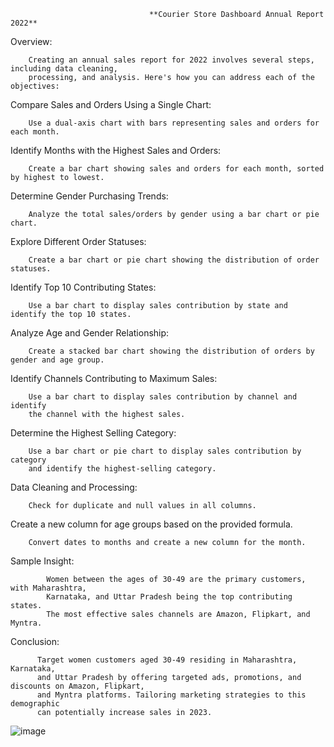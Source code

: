                                    **Courier Store Dashboard Annual Report 2022**

Overview:

        Creating an annual sales report for 2022 involves several steps, including data cleaning, 
        processing, and analysis. Here's how you can address each of the objectives:
        
Compare Sales and Orders Using a Single Chart:

        Use a dual-axis chart with bars representing sales and orders for each month.
        
Identify Months with the Highest Sales and Orders:

        Create a bar chart showing sales and orders for each month, sorted by highest to lowest.

Determine Gender Purchasing Trends:

        Analyze the total sales/orders by gender using a bar chart or pie chart.

Explore Different Order Statuses:

        Create a bar chart or pie chart showing the distribution of order statuses.

Identify Top 10 Contributing States:

        Use a bar chart to display sales contribution by state and identify the top 10 states.

Analyze Age and Gender Relationship:

        Create a stacked bar chart showing the distribution of orders by gender and age group.

Identify Channels Contributing to Maximum Sales:

        Use a bar chart to display sales contribution by channel and identify 
        the channel with the highest sales.

Determine the Highest Selling Category:

        Use a bar chart or pie chart to display sales contribution by category 
        and identify the highest-selling category.

Data Cleaning and Processing:

        Check for duplicate and null values in all columns.

Create a new column for age groups based on the provided formula.

        Convert dates to months and create a new column for the month.

Sample Insight:

            Women between the ages of 30-49 are the primary customers, with Maharashtra, 
            Karnataka, and Uttar Pradesh being the top contributing states.
            The most effective sales channels are Amazon, Flipkart, and Myntra.

Conclusion:

          Target women customers aged 30-49 residing in Maharashtra, Karnataka, 
          and Uttar Pradesh by offering targeted ads, promotions, and discounts on Amazon, Flipkart, 
          and Myntra platforms. Tailoring marketing strategies to this demographic 
          can potentially increase sales in 2023.
        
![image](https://github.com/dineshnipane99/ANNUAL-COURIER-REPORT-2022/assets/166678673/7c1937d5-2bfc-4991-a555-fa98df539fcc)

        
